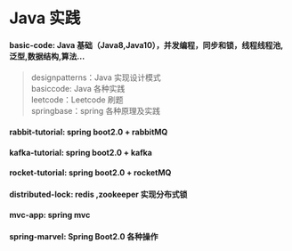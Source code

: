 # Java 实践        
#### basic-code: Java 基础（Java8,Java10），并发编程，同步和锁，线程线程池,泛型,数据结构,算法...
>designpatterns：Java 实现设计模式  
>basiccode: Java 各种实践  
>leetcode：Leetcode 刷题  
>springbase：spring 各种原理及实践 
#### rabbit-tutorial: spring boot2.0 + rabbitMQ 
#### kafka-tutorial: spring boot2.0 + kafka 
#### rocket-tutorial: spring boot2.0 + rocketMQ 
#### distributed-lock: redis ,zookeeper 实现分布式锁 
#### mvc-app: spring mvc 
#### spring-marvel: Spring Boot2.0 各种操作
